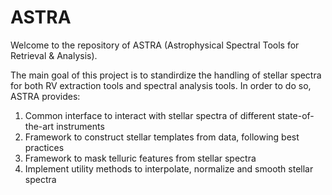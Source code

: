 # ASTRA

Welcome to the repository of ASTRA (Astrophysical Spectral Tools for Retrieval &amp; Analysis). 

The main goal of this project is to standirdize the handling of stellar spectra for both RV extraction tools and spectral analysis tools. In order to do so, ASTRA provides:

1) Common interface to interact with stellar spectra of different state-of-the-art instruments
2) Framework to construct stellar templates from data, following best practices
3) Framework to mask telluric features from stellar spectra
4) Implement utility methods to interpolate, normalize and smooth stellar spectra
